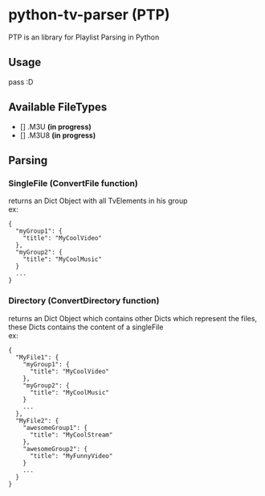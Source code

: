 # python-tv-parser **(PTP)**
PTP is an library for Playlist Parsing in Python

## Usage
pass :D

## Available FileTypes
- [] .M3U **(in progress)**
- [] .M3U8 **(in progress)**

## Parsing



### SingleFile **(ConvertFile function)**
returns an Dict Object with all TvElements in his group<br />
ex:
```
{
  "myGroup1": {
    "title": "MyCoolVideo"
  },
  "myGroup2": {
    "title": "MyCoolMusic"
  }
  ...
}
```

### Directory **(ConvertDirectory function)**
returns an Dict Object which contains other Dicts which represent the files,<br />
these Dicts contains the content of a singleFile <br />
ex:
```
{
  "MyFile1": {
    "myGroup1": {
      "title": "MyCoolVideo"
    },
    "myGroup2": {
      "title": "MyCoolMusic"
    }
    ...
  },
  "MyFile2": {
    "awesomeGroup1": {
      "title": "MyCoolStream"
    },
    "awesomeGroup2": {
      "title": "MyFunnyVideo"
    }
    ...
  }
}
```

